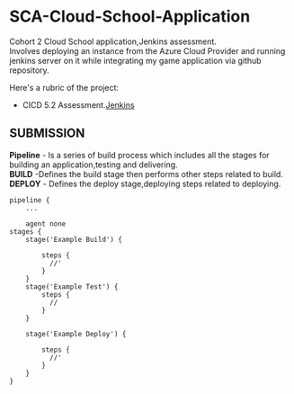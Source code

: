 # SCA-Cloud-School-Application
Cohort 2 Cloud School application,Jenkins assessment.  
Involves deploying an instance from the Azure Cloud Provider and running jenkins server on it while integrating my game application via github repository.

Here's a rubric of the project:
* CICD 5.2 Assessment.[Jenkins](https://docs.google.com/document/d/1KUDJ-3NMWXM8WCedIQrhaFyg-1VC1Dg36mz2G8nT03o/edit)
  
## SUBMISSION    


**Pipeline** - ls a series of build process which includes all the stages for building an application,testing and delivering.  
**BUILD** -Defines the build stage then performs other steps related to build.  
**DEPLOY** - Defines the deploy stage,deploying steps related to deploying.  
  
    pipeline {
        ...

        agent none 
    stages {
        stage('Example Build') {
        
            steps {
              //'
            }
        }
        stage('Example Test') {
            steps {
              //
            }
        }
         
        stage('Example Deploy') {
        
            steps {
              //'
            }
        }
    }

        
